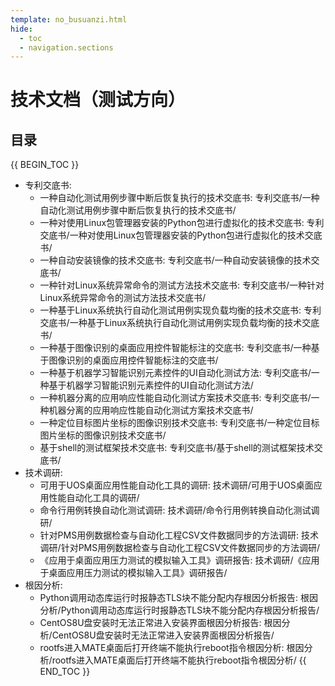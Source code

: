 ```yaml
---
template: no_busuanzi.html
hide:
  - toc
  - navigation.sections
---
```


# 技术文档（测试方向）

## 目录


{{ BEGIN_TOC }}
- 专利交底书:
  - 一种自动化测试用例步骤中断后恢复执行的技术交底书: 专利交底书/一种自动化测试用例步骤中断后恢复执行的技术交底书/
  - 一种对使用Linux包管理器安装的Python包进行虚拟化的技术交底书: 专利交底书/一种对使用Linux包管理器安装的Python包进行虚拟化的技术交底书/
  - 一种自动安装镜像的技术交底书: 专利交底书/一种自动安装镜像的技术交底书/
  - 一种针对Linux系统异常命令的测试方法技术交底书: 专利交底书/一种针对Linux系统异常命令的测试方法技术交底书/
  - 一种基于Linux系统执行自动化测试用例实现负载均衡的技术交底书: 专利交底书/一种基于Linux系统执行自动化测试用例实现负载均衡的技术交底书/
  - 一种基于图像识别的桌面应用控件智能标注的交底书: 专利交底书/一种基于图像识别的桌面应用控件智能标注的交底书/
  - 一种基于机器学习智能识别元素控件的UI自动化测试方法: 专利交底书/一种基于机器学习智能识别元素控件的UI自动化测试方法/
  - 一种机器分离的应用响应性能自动化测试方案技术交底书: 专利交底书/一种机器分离的应用响应性能自动化测试方案技术交底书/
  - 一种定位目标图片坐标的图像识别技术交底书: 专利交底书/一种定位目标图片坐标的图像识别技术交底书/
  - 基于shell的测试框架技术交底书: 专利交底书/基于shell的测试框架技术交底书/
- 技术调研:
  - 可用于UOS桌面应用性能自动化工具的调研: 技术调研/可用于UOS桌面应用性能自动化工具的调研/
  - 命令行用例转换自动化测试调研: 技术调研/命令行用例转换自动化测试调研/
  - 针对PMS用例数据检查与自动化工程CSV文件数据同步的方法调研: 技术调研/针对PMS用例数据检查与自动化工程CSV文件数据同步的方法调研/
  - 《应用于桌面应用压力测试的模拟输入工具》调研报告: 技术调研/《应用于桌面应用压力测试的模拟输入工具》调研报告/
- 根因分析:
  - Python调用动态库运行时报静态TLS块不能分配内存根因分析报告: 根因分析/Python调用动态库运行时报静态TLS块不能分配内存根因分析报告/
  - CentOS8U盘安装时无法正常进入安装界面根因分析报告: 根因分析/CentOS8U盘安装时无法正常进入安装界面根因分析报告/
  - rootfs进入MATE桌面后打开终端不能执行reboot指令根因分析: 根因分析/rootfs进入MATE桌面后打开终端不能执行reboot指令根因分析/
{{ END_TOC }}